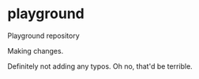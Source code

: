 # playground
Playground repository

Making changes.

Definitely not adding any typos. Oh no, that'd be terrible.
